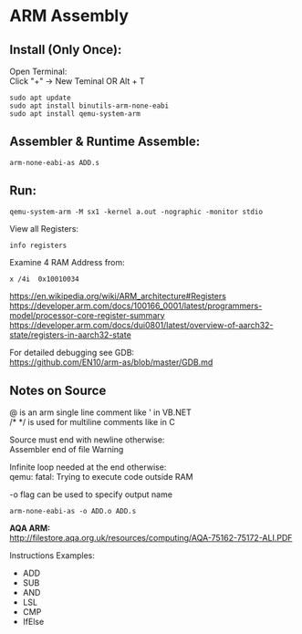 # ARM Assembly

Install (Only Once):    
-
Open Terminal:  
Click "+" -> New Teminal OR Alt + T     

    sudo apt update
    sudo apt install binutils-arm-none-eabi 
    sudo apt install qemu-system-arm    
Assembler & Runtime
Assemble:    
-
    arm-none-eabi-as ADD.s
Run:
-

    qemu-system-arm -M sx1 -kernel a.out -nographic -monitor stdio  
    
View all Registers:

    info registers	

Examine 4 RAM Address from:

    x /4i  0x10010034
    
https://en.wikipedia.org/wiki/ARM_architecture#Registers    
https://developer.arm.com/docs/100166_0001/latest/programmers-model/processor-core-register-summary     
https://developer.arm.com/docs/dui0801/latest/overview-of-aarch32-state/registers-in-aarch32-state	
	
For detailed debugging see GDB:     
https://github.com/EN10/arm-as/blob/master/GDB.md   

Notes on Source
-
@ is an arm single line comment like ' in VB.NET     
/*  */ is used for multiline comments like in C

Source must end with newline otherwise:  
Assembler end of file Warning  

Infinite loop needed at the end otherwise:  
qemu: fatal: Trying to execute code outside RAM

-o flag can be used to specify output name  

    arm-none-eabi-as -o ADD.o ADD.s

**AQA ARM:**     
http://filestore.aqa.org.uk/resources/computing/AQA-75162-75172-ALI.PDF 

Instructions Examples:  
*   ADD 
*   SUB
*   AND 
*   LSL
*   CMP
*   IfElse
